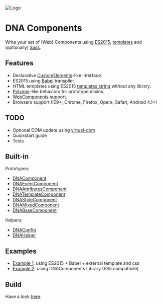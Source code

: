 ![Logo](https://gitlab.com/dna-components/dna-design/raw/master/logos/logo-raster-128.png)

# DNA Components
Write your set of (Web) Components using [ES2015](https://github.com/lukehoban/es6features), [templates](http://www.2ality.com/2015/01/template-strings-html.html) and (optionally) [Sass](http://sass-lang.com/).

## Features

- Declarative [CustomElements](https://developer.mozilla.org/en-US/docs/Web/Web_Components/Custom_Elements)-like interface.
- ES2015 using [Babel](https://babeljs.io) transpiler.
- HTML templates using ES2015 [templates string](https://developer.mozilla.org/en-US/docs/Web/JavaScript/Reference/template_strings) without any library.
- [Polymer](polymer-project.org)-like behaviors for prototype mixins.
- [WebComponents](http://webcomponents.org/) support.
- Browsers support (IE9+, Chrome, Firefox, Opera, Safari, Android 4.1+)

## TODO

- Optional DOM update using [virtual-dom](https://github.com/Matt-Esch/virtual-dom)
- Quickstart guide
- Tests

## Built-in

Prototypes:
- [DNAComponent](https://gitlab.com/dna-components/dna-components/blob/master/doc/dna-component.md)
- [DNAEventComponent](https://gitlab.com/dna-components/dna-components/blob/master/doc/dna-event-component.md)
- [DNAAttributesComponent](https://gitlab.com/dna-components/dna-components/blob/master/doc/dna-attributes-component.md)
- [DNATemplateComponent](https://gitlab.com/dna-components/dna-components/blob/master/doc/dna-template-component.md)
- [DNAStyleComponent](https://gitlab.com/dna-components/dna-components/blob/master/doc/dna-style-component.md)
- [DNAMixedComponent](https://gitlab.com/dna-components/dna-components/blob/master/doc/dna-mixed-component.md)
- [DNABaseComponent](https://gitlab.com/dna-components/dna-components/blob/master/doc/dna-base-component.md)

Helpers:
- [DNAConfig](https://gitlab.com/dna-components/dna-components/blob/master/doc/dna-config.md)
- [DNAHelper](https://gitlab.com/dna-components/dna-components/blob/master/doc/dna-helper.md)

## Examples

- [Example 1](https://gitlab.com/dna-components/dna-components/blob/master/sample/es6/components/seed/seed-component.next.js): using ES2015 + Babel + external template and css
- [Example 2](https://gitlab.com/dna-components/dna-components/blob/master/sample/es5/components/seed/seed-component.next.js): using DNAComponents Library (ES5 compatibile)

## Build
Have a look [here](https://gitlab.com/dna-components/dna-docs/blob/master/tutorials/build.md).

